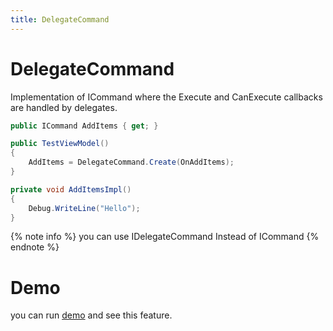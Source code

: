 ```yaml
---
title: DelegateCommand
---
```


# DelegateCommand
Implementation of ICommand where the Execute and CanExecute callbacks are handled by delegates.

```cs
public ICommand AddItems { get; }

public TestViewModel()
{
    AddItems = DelegateCommand.Create(OnAddItems);
}

private void AddItemsImpl()
{
    Debug.WriteLine("Hello");
}
```

{% note info %}
you can use IDelegateCommand Instead of ICommand
{% endnote %}


# Demo
you can run [demo](https://github.com/Ghost1372/DevWinUI) and see this feature.
